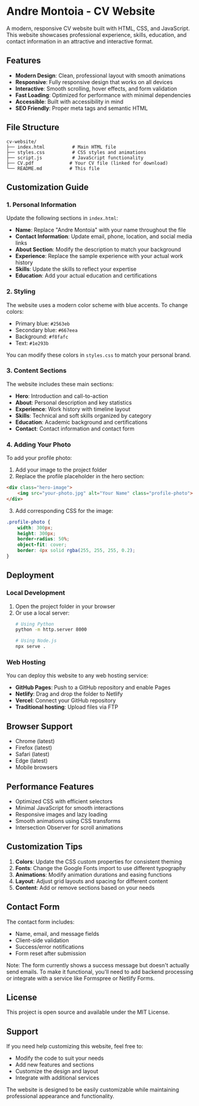# Andre Montoia - CV Website

A modern, responsive CV website built with HTML, CSS, and JavaScript. This website showcases professional experience, skills, education, and contact information in an attractive and interactive format.

## Features

- **Modern Design**: Clean, professional layout with smooth animations
- **Responsive**: Fully responsive design that works on all devices
- **Interactive**: Smooth scrolling, hover effects, and form validation
- **Fast Loading**: Optimized for performance with minimal dependencies
- **Accessible**: Built with accessibility in mind
- **SEO Friendly**: Proper meta tags and semantic HTML

## File Structure

```
cv-website/
├── index.html          # Main HTML file
├── styles.css          # CSS styles and animations
├── script.js           # JavaScript functionality
├── CV.pdf             # Your CV file (linked for download)
└── README.md          # This file
```

## Customization Guide

### 1. Personal Information

Update the following sections in `index.html`:

- **Name**: Replace "Andre Montoia" with your name throughout the file
- **Contact Information**: Update email, phone, location, and social media links
- **About Section**: Modify the description to match your background
- **Experience**: Replace the sample experience with your actual work history
- **Skills**: Update the skills to reflect your expertise
- **Education**: Add your actual education and certifications

### 2. Styling

The website uses a modern color scheme with blue accents. To change colors:

- Primary blue: `#2563eb`
- Secondary blue: `#667eea`
- Background: `#f8fafc`
- Text: `#1e293b`

You can modify these colors in `styles.css` to match your personal brand.

### 3. Content Sections

The website includes these main sections:

- **Hero**: Introduction and call-to-action
- **About**: Personal description and key statistics
- **Experience**: Work history with timeline layout
- **Skills**: Technical and soft skills organized by category
- **Education**: Academic background and certifications
- **Contact**: Contact information and contact form

### 4. Adding Your Photo

To add your profile photo:

1. Add your image to the project folder
2. Replace the profile placeholder in the hero section:

```html
<div class="hero-image">
    <img src="your-photo.jpg" alt="Your Name" class="profile-photo">
</div>
```

3. Add corresponding CSS for the image:

```css
.profile-photo {
    width: 300px;
    height: 300px;
    border-radius: 50%;
    object-fit: cover;
    border: 4px solid rgba(255, 255, 255, 0.2);
}
```

## Deployment

### Local Development

1. Open the project folder in your browser
2. Or use a local server:
   ```bash
   # Using Python
   python -m http.server 8000
   
   # Using Node.js
   npx serve .
   ```

### Web Hosting

You can deploy this website to any web hosting service:

- **GitHub Pages**: Push to a GitHub repository and enable Pages
- **Netlify**: Drag and drop the folder to Netlify
- **Vercel**: Connect your GitHub repository
- **Traditional hosting**: Upload files via FTP

## Browser Support

- Chrome (latest)
- Firefox (latest)
- Safari (latest)
- Edge (latest)
- Mobile browsers

## Performance Features

- Optimized CSS with efficient selectors
- Minimal JavaScript for smooth interactions
- Responsive images and lazy loading
- Smooth animations using CSS transforms
- Intersection Observer for scroll animations

## Customization Tips

1. **Colors**: Update the CSS custom properties for consistent theming
2. **Fonts**: Change the Google Fonts import to use different typography
3. **Animations**: Modify animation durations and easing functions
4. **Layout**: Adjust grid layouts and spacing for different content
5. **Content**: Add or remove sections based on your needs

## Contact Form

The contact form includes:
- Name, email, and message fields
- Client-side validation
- Success/error notifications
- Form reset after submission

Note: The form currently shows a success message but doesn't actually send emails. To make it functional, you'll need to add backend processing or integrate with a service like Formspree or Netlify Forms.

## License

This project is open source and available under the MIT License.

## Support

If you need help customizing this website, feel free to:
- Modify the code to suit your needs
- Add new features and sections
- Customize the design and layout
- Integrate with additional services

The website is designed to be easily customizable while maintaining professional appearance and functionality. 